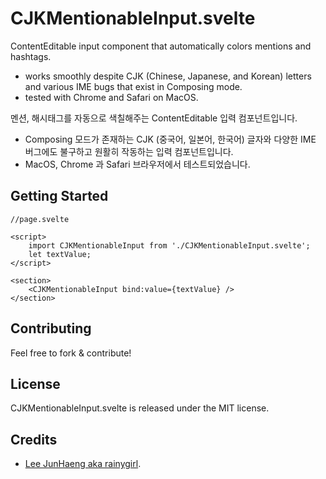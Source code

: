 # CJKMentionableInput.svelte

ContentEditable input component that automatically colors mentions and hashtags.

- works smoothly despite CJK (Chinese, Japanese, and Korean) letters and various IME bugs that exist in Composing mode.
- tested with Chrome and Safari on MacOS.

멘션, 해시태그를 자동으로 색칠해주는 ContentEditable 입력 컴포넌트입니다. 

- Composing 모드가 존재하는 CJK (중국어, 일본어, 한국어) 글자와 다양한 IME 버그에도 불구하고 원활히 작동하는 입력 컴포넌트입니다.
- MacOS, Chrome 과 Safari 브라우저에서 테스트되었습니다.

## Getting Started

```
//page.svelte

<script>
	import CJKMentionableInput from './CJKMentionableInput.svelte';
	let textValue;
</script>

<section>
	<CJKMentionableInput bind:value={textValue} />
</section>
```

## Contributing
Feel free to fork & contribute!

## License
CJKMentionableInput.svelte is released under the MIT license.

## Credits

* [Lee JunHaeng aka rainygirl](https://rainygirl.com).

